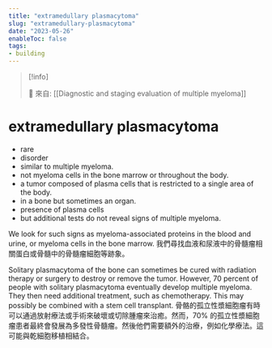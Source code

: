```yaml
---
title: "extramedullary plasmacytoma"
slug: "extramedullary-plasmacytoma"
date: "2023-05-26"
enableToc: false
tags:
- building
---
```


> [!info]
>
> 🌱 來自: [[Diagnostic and staging evaluation of multiple myeloma]]

# extramedullary plasmacytoma

* rare
* disorder
* similar to multiple myeloma.
* not myeloma cells in the bone marrow or throughout the body.
* a tumor composed of plasma cells that is restricted to a single area of the body.
* in a bone but sometimes an organ.
* presence of plasma cells
* but additional tests do not reveal signs of multiple myeloma.

We look for such signs as myeloma-associated proteins in the blood and urine, or myeloma cells in the bone marrow.
我們尋找血液和尿液中的骨髓瘤相關蛋白或骨髓中的骨髓瘤細胞等跡象。

Solitary plasmacytoma of the bone can sometimes be cured with radiation therapy or surgery to destroy or remove the tumor. However, 70 percent of people with solitary plasmacytoma eventually develop multiple myeloma. They then need additional treatment, such as chemotherapy. This may possibly be combined with a stem cell transplant.
骨骼的孤立性漿細胞瘤有時可以通過放射療法或手術來破壞或切除腫瘤來治癒。然而，70% 的孤立性漿細胞瘤患者最終會發展為多發性骨髓瘤。然後他們需要額外的治療，例如化學療法。這可能與乾細胞移植相結合。
